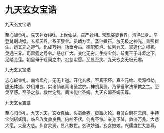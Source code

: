 # 九天玄女宝诰

九天玄女宝诰

至心皈命礼。先天神女(姥)。上世仙姑。庄严妙相。常现娑婆世界。清净法身。早登梵刹琅嬛。玄都天界。系玉腰金。员峤方壶。蒸沙煮石。放无极之神光。普照群生。运玄元之道气。化成万物。功垂今古。德配乾坤。位列九天。掌造化之枢机。灵通三界。司雷霆之号令。慈悲广大。变化无穷。手持宝剑。斩魔王于斗垣之下。足踏金莲。朝皇母于瑶阙之中。宏慈宏愿。至显至灵。九天玄女无极元君。

九天玄女宝诰

志心皈命礼。南宫紫府。无无上道。开化玄极。至真不坏。真空元始。灵源祖劫。虚无体道。妙用难穷。实诸仙诸真诸圣之宗。神机莫测。乃掌道掌法掌教之主。至灵至感。至圣之慈。救世定乱。阐法能仁圣姆。九天玄姆圣姆天尊。

九天玄女宝诰

至心归命礼。九天九天。玄女真仙。头载金盔。脚踏火轮。身骑白鹤在云间。手持宝剑斩妖精。临凡济度救良民。何神不伏。何鬼不惊。亲身下降。救济万民。大悲大愿。大圣大慈。仙宫灵洞。显凡救世。玄珠妙道。玄女娘娘。兴儒度世大慈尊。
